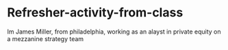 # Refresher-activity-from-class
Im James Miller, from philadelphia, working as an alayst in private equity on a mezzanine strategy team
